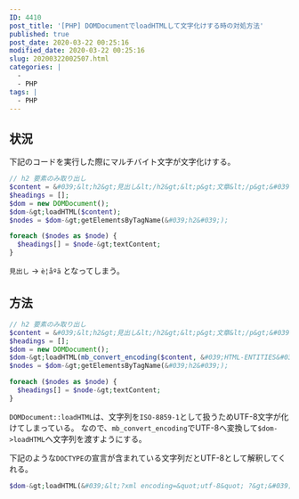 ```yaml
---
ID: 4410
post_title: '[PHP] DOMDocumentでloadHTMLして文字化けする時の対処方法'
published: true
post_date: 2020-03-22 00:25:16
modified_date: 2020-03-22 00:25:16
slug: 20200322002507.html
categories: |
  -
  - PHP
tags: |
  - PHP
---
```

## 状況

下記のコードを実行した際にマルチバイト文字が文字化けする。

```php
// h2 要素のみ取り出し
$content = &#039;&lt;h2&gt;見出し&lt;/h2&gt;&lt;p&gt;文章&lt;/p&gt;&#039;;
$headings = [];
$dom = new DOMDocument();
$dom-&gt;loadHTML($content);
$nodes = $dom-&gt;getElementsByTagName(&#039;h2&#039;);

foreach ($nodes as $node) {
  $headings[] = $node-&gt;textContent;
}
```

`見出し` -> `è¦åºã` となってしまう。


## 方法

```php
// h2 要素のみ取り出し
$content = &#039;&lt;h2&gt;見出し&lt;/h2&gt;&lt;p&gt;文章&lt;/p&gt;&#039;;
$headings = [];
$dom = new DOMDocument();
$dom-&gt;loadHTML(mb_convert_encoding($content, &#039;HTML-ENTITIES&#039;, &#039;UTF-8&#039;));
$nodes = $dom-&gt;getElementsByTagName(&#039;h2&#039;);

foreach ($nodes as $node) {
  $headings[] = $node-&gt;textContent;
}
```

`DOMDocument::loadHTML`は、文字列を`ISO-8859-1`として扱うためUTF-8文字が化けてしまっている。
なので、`mb_convert_encoding`でUTF-8へ変換して`$dom->loadHTML`へ文字列を渡すようにする。

下記のような`DOCTYPE`の宣言が含まれている文字列だとUTF-8として解釈してくれる。

```php
$dom-&gt;loadHTML(&#039;&lt;?xml encoding=&quot;utf-8&quot; ?&gt;&#039; . $content);
```